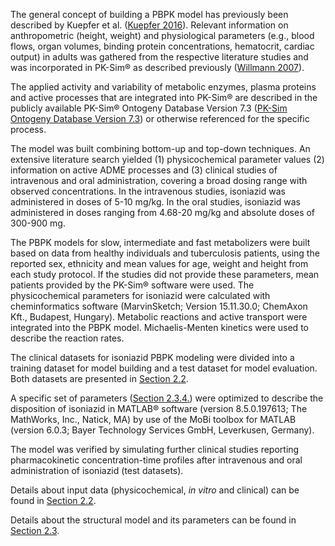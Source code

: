 The general concept of building a PBPK model has previously been described by Kuepfer et al. ([Kuepfer 2016](#5-references)). Relevant information on anthropometric (height, weight) and physiological parameters (e.g., blood flows, organ volumes, binding protein concentrations, hematocrit, cardiac output) in adults was gathered from the respective literature studies and was incorporated in PK-Sim® as described previously ([Willmann 2007](#5-references)). 

The applied activity and variability of metabolic enzymes, plasma proteins and active processes that are integrated into PK-Sim® are described in the publicly available PK-Sim® Ontogeny Database Version 7.3 ([PK-Sim Ontogeny Database Version 7.3](#5-references)) or otherwise referenced for the specific process.

The model was built combining bottom-up and top-down techniques. An extensive literature search yielded (1) physicochemical parameter values (2) information on active ADME processes and (3) clinical studies of intravenous and oral administration, covering a broad dosing range with observed concentrations. In the intravenous studies, isoniazid was administered in doses of 5-10 mg/kg. In the oral studies, isoniazid was administered in doses ranging from 4.68-20 mg/kg and absolute doses of 300-900 mg. 

The PBPK models for slow, intermediate and fast metabolizers were built based on data from healthy individuals and tuberculosis patients, using the reported sex, ethnicity and mean values for age, weight and height from each study protocol. If the studies did not provide these parameters, mean patients provided by the PK-Sim® software were used. The physicochemical parameters for isoniazid were calculated with cheminformatics software (MarvinSketch; Version 15.11.30.0; ChemAxon Kft., Budapest, Hungary). Metabolic reactions and active transport were integrated into the PBPK model. Michaelis-Menten kinetics were used to describe the reaction rates. 

The clinical datasets for isoniazid PBPK modeling were divided into a training dataset for model building and a test dataset for model evaluation. Both datasets are presented in [Section 2.2](#22-data-used).

A specific set of parameters ([Section 2.3.4.](#model-parameters-and-assumptions-absorption-identification)) were optimized to describe the disposition of isoniazid in MATLAB® software (version 8.5.0.197613; The MathWorks, Inc., Natick, MA) by use of the MoBi toolbox for MATLAB (version 6.0.3; Bayer Technology Services GmbH, Leverkusen, Germany).

The model was verified by simulating further clinical studies reporting pharmacokinetic concentration-time profiles after intravenous and oral administration of isoniazid (test datasets).

Details about input data (physicochemical, *in vitro* and clinical) can be found in [Section 2.2](#22-data-used).

Details about the structural model and its parameters can be found in [Section 2.3](#23-model-parameters-and-assumptions).




